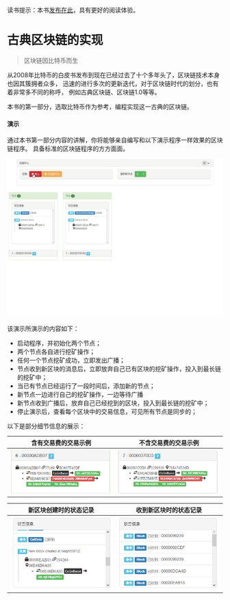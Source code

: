 读书提示：本书[发布在此](https://book.uchaindb.com/)，具有更好的阅读体验。

# 古典区块链的实现

> 区块链因比特币而生

从2008年比特币的白皮书发布到现在已经过去了十个多年头了，区块链技术本身也因其簇拥者众多，
迅速的进行多次的更新迭代，对于区块链时代的划分，也有着非常多不同的称呼，
例如古典区块链、区块链1.0等等。

本书的第一部分，选取比特币作为参考，编程实现这一古典的区块链。

#### 演示

通过本书第一部分内容的讲解，你将能够亲自编写和以下演示程序一样效果的区块链程序。
具备标准的区块链程序的方方面面。

![](_images/demo.gif)

该演示所演示的内容如下：

* 启动程序，并初始化两个节点；
* 两个节点各自进行挖矿操作；
* 任何一个节点挖矿成功，立即发出广播；
* 节点收到新区块的消息后，立即放弃自己已有区块的挖矿操作，投入到最长链的挖矿中；
* 当已有节点已经运行了一段时间后，添加新的节点；
* 新节点一边进行自己的挖矿操作，一边等待广播
* 新节点收到广播后，放弃自己已经挖到的区块，投入到最长链的挖矿中；
* 停止演示后，查看每个区块中的交易信息，可见所有节点是同步的；

以下是部分细节信息的展示：

| 含有交易费的交易示例    | 不含交易费的交易示例    |
| :-:                     | :-:                     |
| ![](_images/demo-1.png) | ![](_images/demo-2.png) |

| 新区块创建时的状态记录  | 收到新区块时的状态记录  |
| :-:                     | :-:                     |
| ![](_images/demo-3.png) | ![](_images/demo-4.png) |

<!-- code:ChainStudy.sln;branch:1_5_smart_contracts -->

